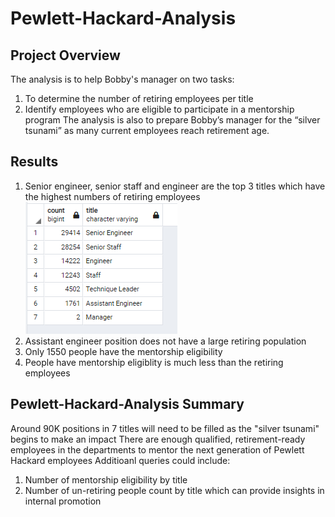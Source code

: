 # Pewlett-Hackard-Analysis

## Project Overview 
The analysis is to help Bobby's manager on two tasks:
1. To determine the number of retiring employees per title
2. Identify employees who are eligible to participate in a mentorship program
The analysis is also to prepare Bobby’s manager for the “silver tsunami” as many current employees reach retirement age.

## Results 

1. Senior engineer, senior staff and engineer are the top 3 titles which have the highest numbers of retiring employees 
![](https://github.com/esaer/Pewlett-Hackard-Analysis/blob/main/Title%20Count.PNG)
2. Assistant engineer position does not have a large retiring population
3. Only 1550 people have the mentorship eligibility 
4. People have mentorship eligiblity is much less than the retiring employees

## Pewlett-Hackard-Analysis Summary 
Around 90K positions in 7 titles will need to be filled as the "silver tsunami" begins to make an impact
There are enough qualified, retirement-ready employees in the departments to mentor the next generation of Pewlett Hackard employees
Additioanl queries could include:
1. Number of mentorship eligibility by title
2. Number of un-retiring people count by title which can provide insights in internal promotion 
